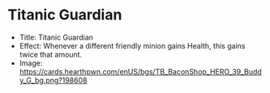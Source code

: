 # Titanic Guardian
- Title:  Titanic Guardian
- Effect:  Whenever a different friendly minion gains Health, this gains twice that amount.
- Image:  https://cards.hearthpwn.com/enUS/bgs/TB_BaconShop_HERO_39_Buddy_G_bg.png?198608
